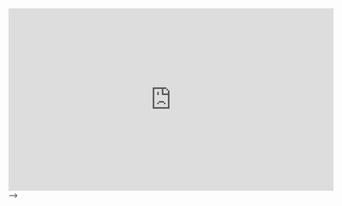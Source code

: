 <!-- [Joma](https://www.youtube.com/@jomakaze)

[coreyms](https://www.youtube.com/@coreyms)

<!--
<iframe autoplay="1" width="560" height="315" src="" title="YouTube video player" frameborder="0" allow="accelerometer; autoplay; clipboard-write; encrypted-media; gyroscope; picture-in-picture; web-share" referrerpolicy="strict-origin-when-cross-origin" allowfullscreen></iframe>
-->
<iframe id="ytplayer" type="text/html" width="640" height="360"
  src="https://www.youtube.com/embed/ZyhVh-qRZPA?si=uLy5bskcKql8IV-3&amp;controls=0"
  frameborder="0"></iframe> -->